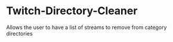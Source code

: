 # Twitch-Directory-Cleaner
Allows the user to have a list of streams to remove from category directories
